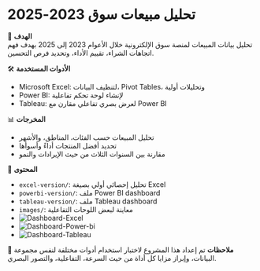 # تحليل مبيعات سوق 2023-2025

🎯 **الهدف**  
تحليل بيانات المبيعات لمنصة سوق الإلكترونية خلال الأعوام 2023 إلى 2025 بهدف فهم اتجاهات الشراء، تقييم الأداء، وتحديد فرص التحسين.

🛠️ **الأدوات المستخدمة**
- Microsoft Excel: لتنظيف البيانات، Pivot Tables، وتحليلات أولية
- Power BI: لإنشاء لوحة تحكم تفاعلية
- Tableau: لعرض بصري تفاعلي مقارن مع Power BI

📊 **المخرجات**
- تحليل المبيعات حسب الفئات، المناطق، والأشهر
- تحديد أفضل المنتجات أداءً وأسوأها
- مقارنة بين السنوات الثلاث من حيث الإيرادات والنمو

📁 **المحتوى**
- `excel-version/`: تحليل إحصائي أولي بصيغة Excel
- `powerbi-version/`: ملف Power BI dashboard
- `tableau-version/`: ملف Tableau dashboard
- `images/`: معاينة لبعض اللوحات التفاعلية
- ![Dashboard-Excel](images/Dashboard-Excel)
- ![Dashboard-Power-bi](images/Dashboard-Power-bi)
- ![Dashboard-Tableau](images/Dashboard-Tableau)


📌 **ملاحظات**
تم إعداد هذا المشروع لاختبار استخدام أدوات مختلفة لنفس مجموعة البيانات، وإبراز مزايا كل أداة من حيث السرعة، التفاعلية، والتصور البصري.
